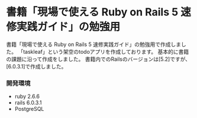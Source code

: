# 書籍「現場で使える Ruby on Rails 5 速修実践ガイド」の勉強用

書籍「現場で使える Ruby on Rails 5 速修実践ガイド」の勉強用で作成しました。
「taskleaf」という架空のtodoアプリを作成しております。
基本的に書籍の課題に沿って作成をしました。
書籍内でのRailsのバージョンは[5.2]ですが、[6.0.3.1]で作成しました。

### 開発環境

- ruby 2.6.6
- rails 6.0.3.1
- PostgreSQL
